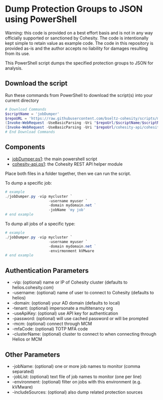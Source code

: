 # Dump Protection Groups to JSON using PowerShell

Warning: this code is provided on a best effort basis and is not in any way officially supported or sanctioned by Cohesity. The code is intentionally kept simple to retain value as example code. The code in this repository is provided as-is and the author accepts no liability for damages resulting from its use.

This PowerShell script dumps the specified protection groups to JSON for analysis.

## Download the script

Run these commands from PowerShell to download the script(s) into your current directory

```powershell
# Download Commands
$scriptName = 'jobDumper'
$repoURL = 'https://raw.githubusercontent.com/bseltz-cohesity/scripts/master/powershell'
(Invoke-WebRequest -UseBasicParsing -Uri "$repoUrl/$scriptName/$scriptName.ps1").content | Out-File "$scriptName.ps1"; (Get-Content "$scriptName.ps1") | Set-Content "$scriptName.ps1"
(Invoke-WebRequest -UseBasicParsing -Uri "$repoUrl/cohesity-api/cohesity-api.ps1").content | Out-File cohesity-api.ps1; (Get-Content cohesity-api.ps1) | Set-Content cohesity-api.ps1
# End Download Commands
```

## Components

* [jobDumper.ps1](https://raw.githubusercontent.com/bseltz-cohesity/scripts/master/powershell/jobDumper/jobDumper.ps1): the main powershell script
* [cohesity-api.ps1](https://raw.githubusercontent.com/bseltz-cohesity/scripts/master/powershell/cohesity-api/cohesity-api.ps1): the Cohesity REST API helper module

Place both files in a folder together, then we can run the script.

To dump a specific job:

```powershell
# example
./jobDumper.py -vip mycluster `
                    -username myuser `
                    -domain mydomain.net ` 
                    -jobName 'my job'
# end example
```

To dump all jobs of a specific type:

```powershell
# example
./jobDumper.py -vip mycluster `
                    -username myuser `
                    -domain mydomain.net ` 
                    -envirmonment kVMware
# end example
```

## Authentication Parameters

* -vip: (optional) name or IP of Cohesity cluster (defaults to helios.cohesity.com)
* -username: (optional) name of user to connect to Cohesity (defaults to helios)
* -domain: (optional) your AD domain (defaults to local)
* -tenant: (optional) impersonate a multitenancy org
* -useApiKey: (optional) use API key for authentication
* -password: (optional) will use cached password or will be prompted
* -mcm: (optional) connect through MCM
* -mfaCode: (optional) TOTP MFA code
* -clusterName: (optional) cluster to connect to when connecting through Helios or MCM

## Other Parameters

* -jobName: (optional) one or more job names to monitor (comma separated)
* -jobList: (optional) text file of job names to monitor (one per line)
* -environment: (optional) filter on jobs with this environment (e.g. kVMware)
* -includeSources: (optional) also dump related protection sources
